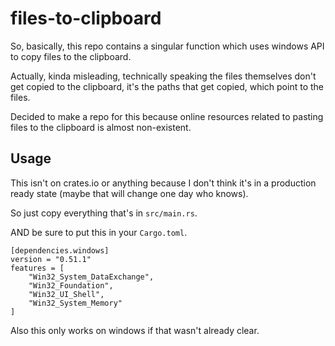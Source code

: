# files-to-clipboard

So, basically, this repo contains a singular function which uses windows API to copy files to the clipboard.

Actually, kinda misleading, technically speaking the files themselves don't get copied to the clipboard, it's the paths that get copied, which point to the files.

Decided to make a repo for this because online resources related to pasting files to the clipboard is almost non-existent.

## Usage

This isn't on crates.io or anything because I don't think it's in a production ready state (maybe that will change one day who knows).

So just copy everything that's in `src/main.rs`.

AND be sure to put this in your `Cargo.toml`.

```
[dependencies.windows]
version = "0.51.1"
features = [
    "Win32_System_DataExchange",
    "Win32_Foundation",
    "Win32_UI_Shell",
    "Win32_System_Memory"
]
```

Also this only works on windows if that wasn't already clear.
